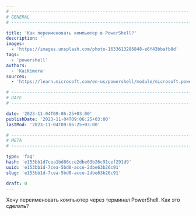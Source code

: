 ```yaml
---
# -------------------------------------------------------------------------------------------------------------------- #
# GENERAL
# -------------------------------------------------------------------------------------------------------------------- #

title: 'Как переименовать компьютер в PowerShell?'
description: ''
images:
  - 'https://images.unsplash.com/photo-1633613286848-e6f43bbafb8d'
tags:
  - 'powershell'
authors:
  - 'KaiKimera'
sources:
  - 'https://learn.microsoft.com/en-us/powershell/module/microsoft.powershell.management/rename-computer'

# -------------------------------------------------------------------------------------------------------------------- #
# DATE
# -------------------------------------------------------------------------------------------------------------------- #

date: '2023-11-04T09:06:25+03:00'
publishDate: '2023-11-04T09:06:25+03:00'
lastMod: '2023-11-04T09:06:25+03:00'

# -------------------------------------------------------------------------------------------------------------------- #
# META
# -------------------------------------------------------------------------------------------------------------------- #

type: 'faq'
hash: 'e153bb1d7cea1bd86cce2dbe63b26c91cef291d9'
uuid: 'e153bb1d-7cea-5bd8-acce-2dbe63b26c91'
slug: 'e153bb1d-7cea-5bd8-acce-2dbe63b26c91'

draft: 0
---
```


Хочу переименовать компьютер через терминал PowerShell. Как это сделать?

<!--more-->
